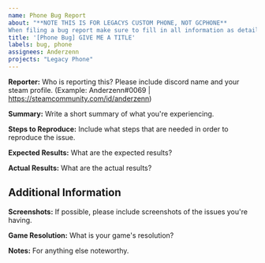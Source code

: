 ```yaml
---
name: Phone Bug Report
about: "**NOTE THIS IS FOR LEGACYS CUSTOM PHONE, NOT GCPHONE**
When filing a bug report make sure to fill in all information as detailed as you possibly can."
title: '[Phone Bug] GIVE ME A TITLE'
labels: bug, phone
assignees: Anderzenn
projects: "Legacy Phone"
---
```


**Reporter:**
Who is reporting this? Please include discord name and your steam profile. (Example: Anderzenn#0069 | https://steamcommunity.com/id/anderzenn)

**Summary:**
Write a short summary of what you're experiencing.

**Steps to Reproduce:**
Include what steps that are needed in order to reproduce the issue.

**Expected Results:**
What are the expected results?

**Actual Results:**
What are the actual results?

## Additional Information

**Screenshots:**
If possible, please include screenshots of the issues you're having.

**Game Resolution:**
What is your game's resolution?

**Notes:**
For anything else noteworthy.
